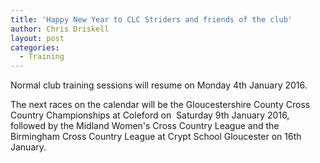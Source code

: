 ```yaml
---
title: 'Happy New Year to CLC Striders and friends of the club'
author: Chris Driskell
layout: post
categories:
  - Training
---
```

Normal club training sessions will resume on Monday 4th January 2016.

The next races on the calendar will be the Gloucestershire County Cross Country Championships at Coleford on  Saturday 9th January 2016, followed by the Midland Women's Cross Country League and the Birmingham Cross Country League at Crypt School Gloucester on 16th January.
